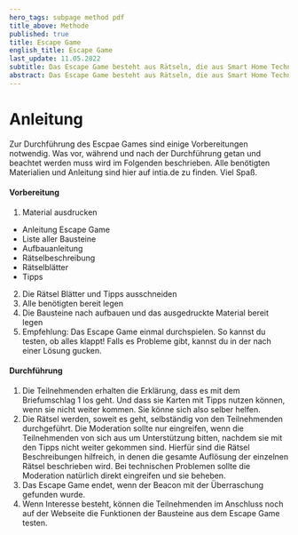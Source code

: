 ```yaml
---
hero_tags: subpage method pdf
title_above: Methode
published: true
title: Escape Game
english_title: Escape Game
last_update: 11.05.2022
subtitle: Das Escape Game besteht aus Rätseln, die aus Smart Home Technik bestehen. So werden die Teilnehmenden mit den verschiedenen Funktionen und Steuerungen der Bausteine vertraut gemacht. Durch das neue Wissen können sie anschließend selbst Ideen für neue Technologien entwickeln, die ihnen bei der Alltagsbewältigung helfen.
abstract: Das Escape Game besteht aus Rätseln, die aus Smart Home Technik bestehen. So werden die Teilnehmenden mit den verschiedenen Funktionen und Steuerungen der Bausteine vertraut gemacht. Durch das neue Wissen können sie anschließend selbst Ideen für neue Technologien entwickeln, die ihnen bei der Alltagsbewältigung helfen.
---
```


# Anleitung

Zur Durchführung des Escpae Games sind einige Vorbereitungen notwendig. Was vor, während und
nach der Durchführung getan und beachtet werden muss wird im Folgenden beschrieben. Alle
benötigten Materialien und Anleitung sind hier auf intia.de zu finden. Viel Spaß.

#### Vorbereitung

1. Material ausdrucken

- Anleitung Escape Game
- Liste aller Bausteine
- Aufbauanleitung
- Rätselbeschreibung
- Rätselblätter
- Tipps

2. Die Rätsel Blätter und Tipps ausschneiden
3. Alle benötigten bereit legen
4. Die Bausteine nach aufbauen und das ausgedruckte Material bereit legen
5. Empfehlung: Das Escape Game einmal durchspielen. So kannst du testen, ob alles klappt! Falls es Probleme gibt, kannst du in der nach einer Lösung gucken.

#### Durchführung

1. Die Teilnehmenden erhalten die Erklärung, dass es mit dem Briefumschlag 1 los geht. Und dass sie Karten mit Tipps nutzen können, wenn sie nicht weiter kommen. Sie könne sich also selber helfen.
2. Die Rätsel werden, soweit es geht, selbständig von den Teilnehmenden durchgeführt. Die Moderation sollte nur eingreifen, wenn die Teilnehmenden von sich aus um Unterstützung bitten, nachdem sie mit den Tipps nicht weiter gekommen sind. Hierfür sind die Rätsel Beschreibungen hilfreich, in denen die gesamte Auflösung der einzelnen Rätsel beschrieben wird. Bei technischen Problemen sollte die Moderation natürlich direkt eingreifen und sie beheben.
3. Das Escape Game endet, wenn der Beacon mit der Überraschung gefunden wurde.
4. Wenn Interesse besteht, können die Teilnehmenden im Anschluss noch auf der Webseite die Funktionen der Bausteine aus dem Escape Game testen.
